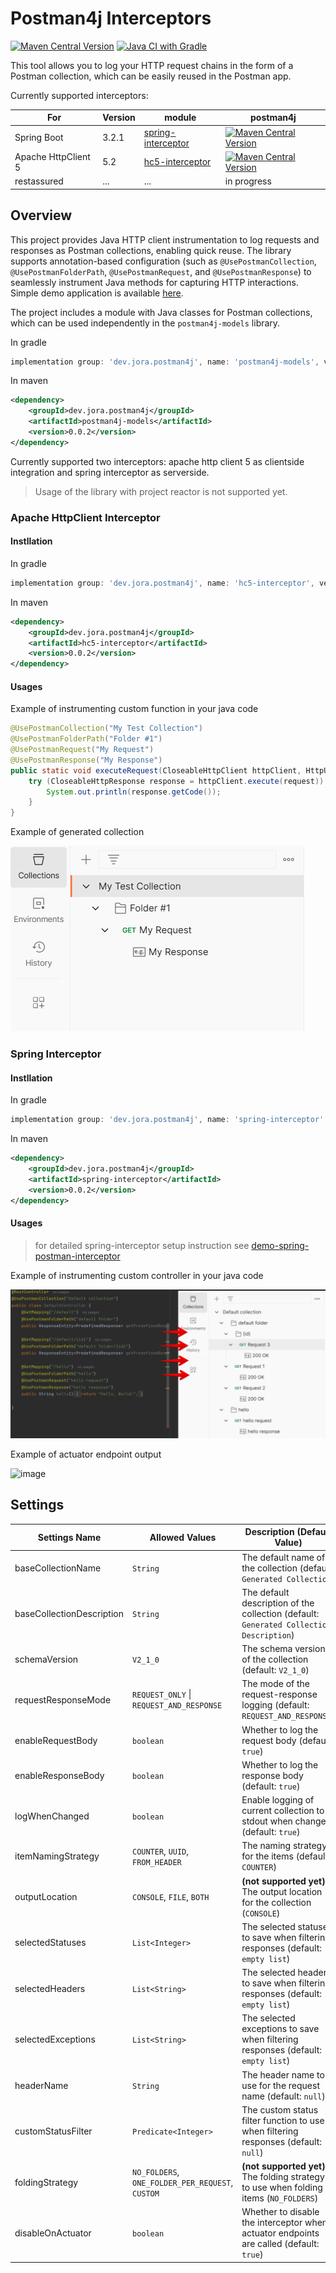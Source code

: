 # Postman4j Interceptors

[![Maven Central Version](https://img.shields.io/maven-central/v/dev.jora.postman4j/postman4j-models)](https://central.sonatype.com/artifact/dev.jora.postman4j/postman4j-models)
[![Java CI with Gradle](https://github.com/dyadyaJora/postman4j-interceptors/actions/workflows/gradle.yml/badge.svg)](https://github.com/dyadyaJora/postman4j-interceptors/actions/workflows/gradle.yml)


This tool allows you to log your HTTP request chains in the form of a Postman collection, which can be easily reused in the Postman app.

Currently supported interceptors:

| For                 | Version | module                                                                                                    | postman4j                                                                                                                                                                             |
|---------------------|---------|-----------------------------------------------------------------------------------------------------------|---------------------------------------------------------------------------------------------------------------------------------------------------------------------------------------|
| Spring Boot         | 3.2.1   | [spring-interceptor](https://github.com/dyadyaJora/postman4j-interceptors/tree/master/spring-interceptor) | [![Maven Central Version](https://img.shields.io/maven-central/v/dev.jora.postman4j/spring-interceptor)](https://central.sonatype.com/artifact/dev.jora.postman4j/spring-interceptor) 
| Apache HttpClient 5 | 5.2     | [hc5-interceptor](https://github.com/dyadyaJora/postman4j-interceptors/tree/master/hc5-interceptor)                                                                                       | [![Maven Central Version](https://img.shields.io/maven-central/v/dev.jora.postman4j/hc5-interceptor)](https://central.sonatype.com/artifact/dev.jora.postman4j/hc5-interceptor)       
| restassured         | ...     | ...                                                                                                       | in progress                                                                                                                                                                           |

## Overview

This project provides Java HTTP client instrumentation to log requests and responses as Postman collections, enabling quick reuse.
The library supports annotation-based configuration (such as `@UsePostmanCollection`, `@UsePostmanFolderPath`, `@UsePostmanRequest`, and `@UsePostmanResponse`) to seamlessly instrument Java methods for capturing HTTP interactions.
Simple demo application is available [here](https://github.com/dyadyaJora/demo-spring-postman-interceptor).

The project includes a module with Java classes for Postman collections, which can be used independently in the `postman4j-models` library.

In gradle
```gradle
implementation group: 'dev.jora.postman4j', name: 'postman4j-models', version: '0.0.2'
```

In maven
```xml
<dependency>
    <groupId>dev.jora.postman4j</groupId>
    <artifactId>postman4j-models</artifactId>
    <version>0.0.2</version>
</dependency>
```

Currently supported two interceptors: apache http client 5 as clientside integration and spring interceptor as serverside.

> Usage of the library with project reactor is not supported yet.

### Apache HttpClient Interceptor

#### Instllation

In gradle
```gradle
implementation group: 'dev.jora.postman4j', name: 'hc5-interceptor', version: '0.0.2'
```

In maven
```xml
<dependency>
    <groupId>dev.jora.postman4j</groupId>
    <artifactId>hc5-interceptor</artifactId>
    <version>0.0.2</version>
</dependency>
```

#### Usages

Example of instrumenting custom function in your java code

```java
@UsePostmanCollection("My Test Collection")
@UsePostmanFolderPath("Folder #1")
@UsePostmanRequest("My Request")
@UsePostmanResponse("My Response")
public static void executeRequest(CloseableHttpClient httpClient, HttpUriRequestBase request) throws IOException {
    try (CloseableHttpResponse response = httpClient.execute(request)) {
        System.out.println(response.getCode());
    }
}
```
Example of generated collection

![img.png](img-hc5.png)

### Spring Interceptor

#### Instllation

In gradle
```gradle
implementation group: 'dev.jora.postman4j', name: 'spring-interceptor', version: '0.0.2'
```

In maven
```xml
<dependency>
    <groupId>dev.jora.postman4j</groupId>
    <artifactId>spring-interceptor</artifactId>
    <version>0.0.2</version>
</dependency>
```

#### Usages

> for detailed spring-interceptor setup instruction see [demo-spring-postman-interceptor](https://github.com/dyadyaJora/demo-spring-postman-interceptor)

Example of instrumenting custom controller in your java code

![img.png](img-spring.png)

Example of actuator endpoint output

![image](https://github.com/user-attachments/assets/76ccbf87-accc-43e7-bb93-906346383a20)



## Settings

| Settings Name            | Allowed Values                                   | Description (Default Value)                                                             |
|--------------------------|--------------------------------------------------|-----------------------------------------------------------------------------------------|
| baseCollectionName       | `String`                                         | The default name of the collection (default: `Generated Collection`)                    |
| baseCollectionDescription| `String`                                         | The default description of the collection (default: `Generated Collection Description`) |
| schemaVersion            | `V2_1_0`                                         | The schema version of the collection (default: `V2_1_0`)                                |
| requestResponseMode      | `REQUEST_ONLY` \| `REQUEST_AND_RESPONSE`         | The mode of the request-response logging (default: `REQUEST_AND_RESPONSE`)              |
| enableRequestBody        | `boolean`                                        | Whether to log the request body (default: `true`)                                       |
| enableResponseBody       | `boolean`                                        | Whether to log the response body (default: `true`)                                      |
| logWhenChanged           | `boolean`                                        | Enable logging of current collection to stdout when changed (default: `true`)           |
| itemNamingStrategy       | `COUNTER`, `UUID`, `FROM_HEADER`                 | The naming strategy for the items (default: `COUNTER`)                                  |
| outputLocation           | `CONSOLE`, `FILE`, `BOTH`                        | **(not supported yet)** The output location for the collection (`CONSOLE`)              |
| selectedStatuses         | `List<Integer>`                                  | The selected statuses to save when filtering responses (default: `empty list`)          |
| selectedHeaders          | `List<String>`                                   | The selected headers to save when filtering responses (default: `empty list`)           |
| selectedExceptions       | `List<String>`                                   | The selected exceptions to save when filtering responses (default: `empty list`)        |
| headerName               | `String`                                         | The header name to use for the request name (default: `null`)                           |
| customStatusFilter       | `Predicate<Integer>`                             | The custom status filter function to use when filtering responses (default: `null`)     |
| foldingStrategy          | `NO_FOLDERS`, `ONE_FOLDER_PER_REQUEST`, `CUSTOM` | **(not supported yet)** The folding strategy to use when folding items (`NO_FOLDERS`)   |
| disableOnActuator        | `boolean`                                        | Whether to disable the interceptor when actuator endpoints are called (default: `true`)            |
